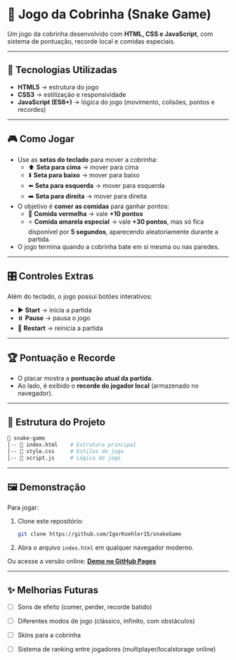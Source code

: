 # 🐍 Jogo da Cobrinha (Snake Game)

Um jogo da cobrinha desenvolvido com **HTML, CSS e JavaScript**, com sistema de pontuação, recorde local e comidas especiais.  

---

## 🚀 Tecnologias Utilizadas
- **HTML5** → estrutura do jogo  
- **CSS3** → estilização e responsividade  
- **JavaScript (ES6+)** → lógica do jogo (movimento, colisões, pontos e recordes)  

---

## 🎮 Como Jogar
- Use as **setas do teclado** para mover a cobrinha:  
  - ⬆️ **Seta para cima** → mover para cima  
  - ⬇️ **Seta para baixo** → mover para baixo  
  - ⬅️ **Seta para esquerda** → mover para esquerda  
  - ➡️ **Seta para direita** → mover para direita  
- O objetivo é **comer as comidas** para ganhar pontos:  
  - 🍎 **Comida vermelha** → vale **+10 pontos**  
  - ⭐ **Comida amarela especial** → vale **+30 pontos**, mas só fica disponível por **5 segundos**, aparecendo aleatoriamente durante a partida.  
- O jogo termina quando a cobrinha bate em si mesma ou nas paredes.  

---

## 🎛️ Controles Extras
Além do teclado, o jogo possui botões interativos:  
- ▶️ **Start** → inicia a partida  
- ⏸️ **Pause** → pausa o jogo  
- 🔄 **Restart** → reinicia a partida  

---

## 🏆 Pontuação e Recorde
- O placar mostra a **pontuação atual da partida**.  
- Ao lado, é exibido o **recorde do jogador local** (armazenado no navegador).  

---

## 📂 Estrutura do Projeto
```bash
📁 snake-game
│-- 📄 index.html    # Estrutura principal
│-- 📄 style.css     # Estilos do jogo
│-- 📄 script.js     # Lógica do jogo
```

---

## 🖼️ Demonstração
Para jogar:  
1. Clone este repositório:  
   ```bash
   git clone https://github.com/IgorKoehler15/snakeGame
   ```
2. Abra o arquivo `index.html` em qualquer navegador moderno.  

Ou acesse a versão online: **[Demo no GitHub Pages](https://seu-usuario.github.io/snake-game/)**  

---

## ✨ Melhorias Futuras
- [ ] Sons de efeito (comer, perder, recorde batido)  
- [ ] Diferentes modos de jogo (clássico, infinito, com obstáculos)  
- [ ] Skins para a cobrinha  
- [ ] Sistema de ranking entre jogadores (multiplayer/localstorage online)  

